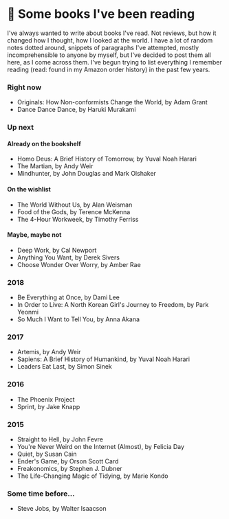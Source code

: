 # 📖 Some books I've been reading

I've always wanted to write about books I've read. Not reviews, but how it changed how I thought, how I looked at the world. I have a lot of random notes dotted around, snippets of paragraphs I've attempted, mostly incomprehensible to anyone by myself, but I've decided to post them all here, as I come across them. I've begun trying to list everything I remember reading (read: found in my Amazon order history) in the past few years.

### Right now
- Originals: How Non-conformists Change the World, by Adam Grant
- Dance Dance Dance, by Haruki Murakami

### Up next

#### Already on the bookshelf
- Homo Deus: A Brief History of Tomorrow, by Yuval Noah Harari
- The Martian, by Andy Weir
- Mindhunter, by John Douglas and Mark Olshaker

#### On the wishlist
- The World Without Us, by Alan Weisman
- Food of the Gods, by Terence McKenna
- The 4-Hour Workweek, by Timothy Ferriss

#### Maybe, maybe not
- Deep Work, by Cal Newport
- Anything You Want, by Derek Sivers
- Choose Wonder Over Worry, by Amber Rae

### 2018
- Be Everything at Once, by Dami Lee
- In Order to Live: A North Korean Girl's Journey to Freedom, by Park Yeonmi
- So Much I Want to Tell You, by Anna Akana

### 2017
- Artemis, by Andy Weir
- Sapiens: A Brief History of Humankind, by Yuval Noah Harari
- Leaders Eat Last, by Simon Sinek

### 2016
- The Phoenix Project
- Sprint, by Jake Knapp

### 2015
- Straight to Hell, by John Fevre
- You're Never Weird on the Internet (Almost), by Felicia Day
- Quiet, by Susan Cain
- Ender's Game, by Orson Scott Card
- Freakonomics, by Stephen J. Dubner
- The Life-Changing Magic of Tidying, by Marie Kondo

### Some time before...
- Steve Jobs, by Walter Isaacson
